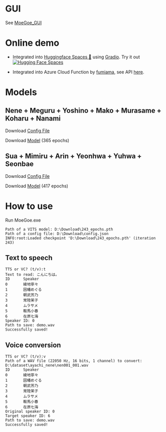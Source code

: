 # GUI
See [MoeGoe_GUI](https://github.com/CjangCjengh/MoeGoe_GUI)
# Online demo
- Integrated into [Huggingface Spaces 🤗](https://huggingface.co/spaces) using [Gradio](https://github.com/gradio-app/gradio). Try it out [![Hugging Face Spaces](https://img.shields.io/badge/%F0%9F%A4%97%20Hugging%20Face-Spaces-blue)](https://huggingface.co/spaces/skytnt/moe-japanese-tts)

- Integrated into Azure Cloud Function by [fumiama](https://github.com/fumiama), see API [here](https://github.com/fumiama/MoeGoe).

# Models
## Nene + Meguru + Yoshino + Mako + Murasame + Koharu + Nanami
Download [Config File](https://sjtueducn-my.sharepoint.com/:u:/g/personal/cjang_cjengh_sjtu_edu_cn/Ed7PXqaBdllAki0TPpeZorgBFdnxirbX_AYGUIiIcWAYNg?e=avxkWs)

Download [Model](https://sjtueducn-my.sharepoint.com/:u:/g/personal/cjang_cjengh_sjtu_edu_cn/EXTQrTj-UJpItH3BmgIUvhgBNZk88P1tT_7GPNr4yegNyw?e=93bbpR) (365 epochs)
## Sua + Mimiru + Arin + Yeonhwa + Yuhwa + Seonbae
Download [Config File](https://sjtueducn-my.sharepoint.com/:u:/g/personal/cjang_cjengh_sjtu_edu_cn/EYXC9IqILZFJqe0kyFjb9XwBuLldZnQBEMGJxI3h_iYX3w?e=Q4GrVH)

Download [Model](https://sjtueducn-my.sharepoint.com/:u:/g/personal/cjang_cjengh_sjtu_edu_cn/ESfLsfGbqbJJkC6NmZ5R1TkBbVLvTLeLG3u8jB2UfA4jtQ?e=cpw40v) (417 epochs)
# How to use
Run MoeGoe.exe
```
Path of a VITS model: D:\Download\243_epochs.pth
Path of a config file: D:\Download\config.json
INFO:root:Loaded checkpoint 'D:\Download\243_epochs.pth' (iteration 243)
```
## Text to speech
```
TTS or VC? (t/v):t
Text to read: こんにちは。
ID      Speaker
0       綾地寧々
1       因幡めぐる
2       朝武芳乃
3       常陸茉子
4       ムラサメ
5       鞍馬小春
6       在原七海
Speaker ID: 0
Path to save: demo.wav
Successfully saved!
```
## Voice conversion
```
TTS or VC? (t/v):v
Path of a WAV file (22050 Hz, 16 bits, 1 channel) to convert:
D:\dataset\ayachi_nene\nen001_001.wav
ID      Speaker
0       綾地寧々
1       因幡めぐる
2       朝武芳乃
3       常陸茉子
4       ムラサメ
5       鞍馬小春
6       在原七海
Original speaker ID: 0
Target speaker ID: 6
Path to save: demo.wav
Successfully saved!
```
